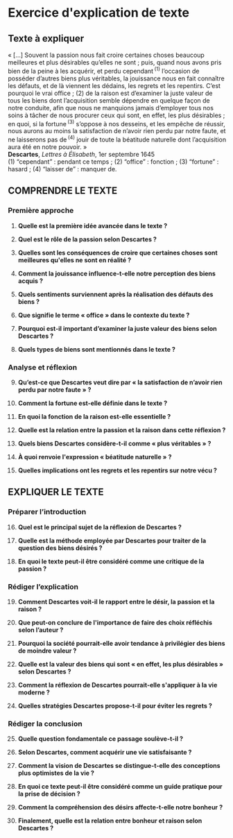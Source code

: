 # Exercice d'explication de texte

## Texte à expliquer
« […] Souvent la passion nous fait croire certaines choses beaucoup meilleures et plus désirables qu’elles ne sont ; puis, quand nous avons pris bien de la peine à les acquérir, et perdu cependant&#x202F;<sup>(1)</sup> l’occasion de posséder d’autres biens plus véritables, la jouissance nous en fait connaître les défauts, et de là viennent les dédains, les regrets et les repentirs. C’est pourquoi le vrai office ; (2) de la raison est d’examiner la juste valeur de tous les biens dont l’acquisition semble dépendre en quelque façon de notre conduite, afin que nous ne manquions jamais d’employer tous nos soins à tâcher de nous procurer ceux qui sont, en effet, les plus désirables ; en quoi, si la fortune&#x202F;<sup>(3)</sup> s’oppose à nos desseins, et les empêche de réussir, nous aurons au moins la satisfaction de n’avoir rien perdu par notre faute, et ne laisserons pas de&#x202F;<sup>(4)</sup> jouir de toute la béatitude naturelle dont l’acquisition aura été en notre pouvoir. »<br/><b>Descartes</b>, <i>Lettres à Élisabeth</i>, 1er septembre 1645<br/>(1) “cependant” : pendant ce temps ; (2) “office” : fonction ; (3) “fortune” : hasard ; (4) “laisser de” : manquer de.

## COMPRENDRE LE TEXTE

### Première approche

1. **Quelle est la première idée avancée dans le texte ?**

2. **Quel est le rôle de la passion selon Descartes ?**

3. **Quelles sont les conséquences de croire que certaines choses sont meilleures qu'elles ne sont en réalité ?**

4. **Comment la jouissance influence-t-elle notre perception des biens acquis ?**

5. **Quels sentiments surviennent après la réalisation des défauts des biens ?**

6. **Que signifie le terme « office » dans le contexte du texte ?**

7. **Pourquoi est-il important d’examiner la juste valeur des biens selon Descartes ?**

8. **Quels types de biens sont mentionnés dans le texte ?**

### Analyse et réflexion

9. **Qu’est-ce que Descartes veut dire par « la satisfaction de n’avoir rien perdu par notre faute » ?**

10. **Comment la fortune est-elle définie dans le texte ?**

11. **En quoi la fonction de la raison est-elle essentielle ?**

12. **Quelle est la relation entre la passion et la raison dans cette réflexion ?**

13. **Quels biens Descartes considère-t-il comme « plus véritables » ?**

14. **À quoi renvoie l'expression « béatitude naturelle » ?**

15. **Quelles implications ont les regrets et les repentirs sur notre vécu ?**

## EXPLIQUER LE TEXTE

### Préparer l’introduction

16. **Quel est le principal sujet de la réflexion de Descartes ?**

17. **Quelle est la méthode employée par Descartes pour traiter de la question des biens désirés ?**

18. **En quoi le texte peut-il être considéré comme une critique de la passion ?**

### Rédiger l’explication

19. **Comment Descartes voit-il le rapport entre le désir, la passion et la raison ?**

20. **Que peut-on conclure de l'importance de faire des choix réfléchis selon l’auteur ?**

21. **Pourquoi la société pourrait-elle avoir tendance à privilégier des biens de moindre valeur ?**

22. **Quelle est la valeur des biens qui sont « en effet, les plus désirables » selon Descartes ?**

23. **Comment la réflexion de Descartes pourrait-elle s'appliquer à la vie moderne ?**

24. **Quelles stratégies Descartes propose-t-il pour éviter les regrets ?**

### Rédiger la conclusion

25. **Quelle question fondamentale ce passage soulève-t-il ?**

26. **Selon Descartes, comment acquérir une vie satisfaisante ?**

27. **Comment la vision de Descartes se distingue-t-elle des conceptions plus optimistes de la vie ?**

28. **En quoi ce texte peut-il être considéré comme un guide pratique pour la prise de décision ?**

29. **Comment la compréhension des désirs affecte-t-elle notre bonheur ?**

30. **Finalement, quelle est la relation entre bonheur et raison selon Descartes ?**